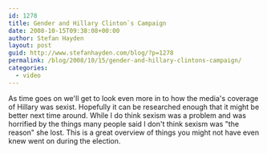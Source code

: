 ```yaml
---
id: 1278
title: Gender and Hillary Clinton`s Campaign
date: 2008-10-15T09:38:08+00:00
author: Stefan Hayden
layout: post
guid: http://www.stefanhayden.com/blog/?p=1278
permalink: /blog/2008/10/15/gender-and-hillary-clintons-campaign/
categories:
  - video
---
```

As time goes on we'll get to look even more in to how the media's coverage of Hillary was sexist. Hopefully it can be researched enough that it might be better next time around. While I do think sexism was a problem and was horrified by the things many people said I don't think sexism was "the reason" she lost. This is a great overview of things you might not have even knew went on during the election.

<object width="425" height="344"><param name="movie" value="http://www.youtube.com/v/mM-ixC_vGbA&hl=en&fs=1"></param><param name="allowFullScreen" value="true"></param><embed src="http://www.youtube.com/v/mM-ixC_vGbA&hl=en&fs=1" type="application/x-shockwave-flash" allowfullscreen="true" width="425" height="344"></embed></object>
